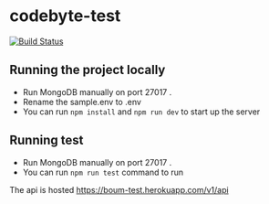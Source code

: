 # codebyte-test

[![Build Status](https://travis-ci.org/courage173/boum-test.svg?branch=main)](https://travis-ci.org/courage173/codebyte-test)

## Running the project locally

-   Run MongoDB manually on port 27017 .
-   Rename the sample.env to .env
-   You can run `npm install` and `npm run dev` to start up the server

## Running test

-   Run MongoDB manually on port 27017 .
-   You can run `npm run test` command to run

The api is hosted https://boum-test.herokuapp.com/v1/api
